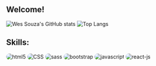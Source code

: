 ## Welcome!

![Wes Souza's GitHub stats](https://github-readme-stats.vercel.app/api?username=wessouzza&theme=prussian&show_icons=true)
![Top Langs](https://github-readme-stats.vercel.app/api/top-langs/?username=wessouzza&theme=tokyonight)

## Skills:
<div style='display: inline-block'>
 <img alt='html5' src='https://img.shields.io/badge/HTML5-E34F26?style=for-the-badge&logo=html5&logoColor=white' style='border-radius: 1rem;'>
 <img alt='CSS' src='https://img.shields.io/badge/CSS3-1572B6?style=for-the-badge&logo=css3&logoColor=white' style='border-radius: 1rem;'>
 <img alt='sass' src='https://img.shields.io/badge/Sass-CC6699?style=for-the-badge&logo=sass&logoColor=white' style='border-radius: 1rem;'>
 <img alt='bootstrap' src='https://img.shields.io/badge/Bootstrap-563D7C?style=for-the-badge&logo=bootstrap&logoColor=white' style='border-radius: 1rem;'>
 <img alt='javascript' src='https://img.shields.io/badge/JavaScript-F7DF1E?style=for-the-badge&logo=javascript&logoColor=black' style='border-radius: 1rem;'>
 <img alt='react-js' src='https://img.shields.io/badge/React-20232A?style=for-the-badge&logo=react&logoColor=61DAFB' style='border-radius: 1rem;'>
</div>


